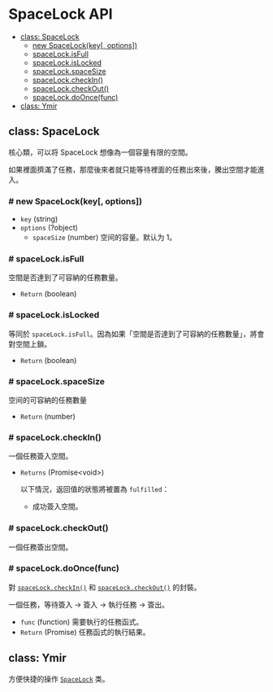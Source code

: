 # SpaceLock API

* [class: SpaceLock](#class-spacelock)
  * [new SpaceLock(key[, options])](#-new-spacelockkey-options)
  * [spaceLock.isFull](#-spacelockisfull)
  * [spaceLock.isLocked](#-spacelockislocked)
  * [spaceLock.spaceSize](#-spacelockspacesize)
  * [spaceLock.checkIn()](#-spacelockcheckin)
  * [spaceLock.checkOut()](#-spacelockcheckout)
  * [spaceLock.doOnce(func)](#-spacelockdooncefunc)
* [class: Ymir](#class-ymir)

## class: SpaceLock
核心類，可以将 SpaceLock 想像為一個容量有限的空間。

如果裡面擠滿了任務，那麼後來者就只能等待裡面的任務出來後，騰出空間才能進入。

### # new SpaceLock(key[, options])
* `key` (string)
* `options` (?object)
  * `spaceSize` (number) 空间的容量。默认为 1。


### # spaceLock.isFull
空間是否達到了可容納的任務數量。

* `Return` (boolean)

### # spaceLock.isLocked
等同於 `spaceLock.isFull`。因為如果「空間是否達到了可容納的任務數量」，將會對空間上鎖。

* `Return` (boolean)

### # spaceLock.spaceSize
空间的可容納的任務數量

* `Return` (number)

### # spaceLock.checkIn()
一個任務簽入空間。

* `Returns` (Promise\<void\>)
  
  以下情況，返回值的狀態將被置為 `fulfilled`：

    * 成功簽入空間。


### # spaceLock.checkOut()
一個任務簽出空間。

### # spaceLock.doOnce(func)
對 [`spaceLock.checkIn()`](#-spacelockcheckin) 和 [`spaceLock.checkOut()`](#-spacelockcheckout) 的封裝。

一個任務，等待簽入 -> 簽入 -> 執行任務 -> 簽出。

* `func` (function) 需要執行的任務函式。
* `Return` (Promise<any>)
  任務函式的執行結果。
  

## class: Ymir
方便快捷的操作 [`SpaceLock`](#class-spacelock) 类。
